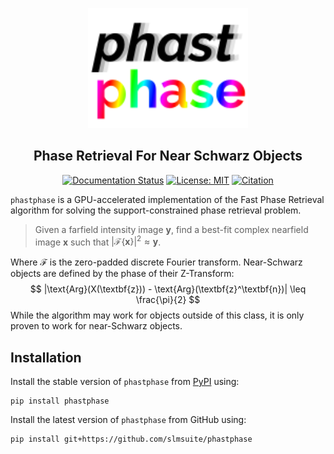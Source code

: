 <p align="center">
<img alt="phastphase" src="https://raw.githubusercontent.com/slmsuite/phastphase/main/docs/source/static/phastphase.svg" width="256">
</p>

<h2 align="center">Phase Retrieval For Near Schwarz Objects</h2>

<p align="center">
<a href="https://phastphase.readthedocs.io/en/latest"><img alt="Documentation Status" src="https://readthedocs.org/projects/phastphase/badge/?version=latest"></a>
<a href="https://github.com/slmsuite/phastphase/blob/main/LICENSE"><img alt="License: MIT" src="https://img.shields.io/github/license/slmsuite/phastphase?color=purple"></a>
<a href="https://arxiv.org/abs/2407.01350"><img alt="Citation" src="https://img.shields.io/badge/cite-arXiv%3A2407.01350-B31B1B.svg"></a>
</p>

`phastphase` is a GPU-accelerated implementation of the Fast Phase Retrieval algorithm for solving the support-constrained phase retrieval problem.

> Given a farfield intensity image $\textbf{y}$, find a best-fit complex nearfield image $\textbf{x}$ such that $\left| \mathcal{F}\{\textbf{x}\} \right|^2 \approx \textbf{y}$.

Where $\mathcal{F}$ is the zero-padded discrete Fourier transform.
Near-Schwarz objects are defined by the phase of their Z-Transform:
    $$ |\text{Arg}(X(\textbf{z})) - \text{Arg}(\textbf{z}^\textbf{n})| \leq \frac{\pi}{2} $$
While the algorithm may work for objects outside of this class, it is only proven to work for near-Schwarz objects.

## Installation

Install the stable version of `phastphase` from [PyPI](https://pypi.org/project/phastphase/) using:

```console
pip install phastphase
```

Install the latest version of `phastphase` from GitHub using:

```console
pip install git+https://github.com/slmsuite/phastphase
```